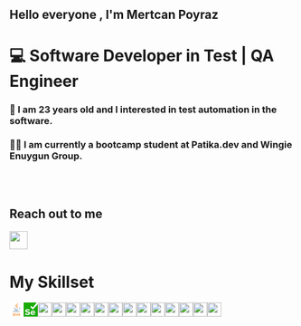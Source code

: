## Hello everyone , I'm Mertcan Poyraz

# 💻 Software Developer in Test | QA Engineer

### 📌 I am 23 years old and I interested in test automation in the software.
### 👨‍💻 I am currently a bootcamp student at Patika.dev and Wingie Enuygun Group.


<br />
<br />

## Reach out to me

[<img height="32" width="32" src="https://unpkg.com/simple-icons@v7/icons/linkedin.svg"  align ="left" />][linkedin]  

[linkedin]: https://www.linkedin.com/in/poyrazmertcan/


<br />
<br />

# My Skillset
<img src="https://raw.githubusercontent.com/github/explore/5b3600551e122a3277c2c5368af2ad5725ffa9a1/topics/java/java.png" width = "25" height = "25" align = left>
<img src="https://raw.githubusercontent.com/github/explore/5b3600551e122a3277c2c5368af2ad5725ffa9a1/topics/selenium/selenium.png" width = "25" height = "25" align = left>
<img src="https://miro.medium.com/max/400/1*qmS-f8Pv72ZavjF22v-xiw.png" width ="25" height="25"align = left>
<img src="https://avatars.mds.yandex.net/i?id=e4404bd4726626092e912b5ccd9a9f97-4322178-images-thumbs&n=13" width = "25" height ="25"align = left>
<img src="https://upload.wikimedia.org/wikipedia/commons/thumb/e/e4/Katalon-logo-vector.svg/1200px-Katalon-logo-vector.svg.png" width = "25" height ="25"align = left>
<img src="https://devqa.io/assets/images/karate-automated-api-testing.png"width = "25" height ="25"align = left>
<img src="https://miro.medium.com/max/1400/1*dOZ2YEUpPOxiNGVMq6-K_g.jpeg"width = "25" height ="25"align = left>
<img src="https://miro.medium.com/max/631/1*vVFlHffet6kcD4cBNogVzQ.png"width = "25" height ="25"align = left>
<img src="https://carbonmade-media.accelerator.net/32488255;1200x601.png?auto=webp"width = "25" height ="25"align = left>
<img src="https://upload.wikimedia.org/wikipedia/commons/thumb/3/3f/Git_icon.svg/1200px-Git_icon.svg.png"width = "25" height ="25"align = left>
<img src="https://miro.medium.com/max/1200/0*iBTgSG7hAjdlHZM_.png"width = "25" height ="25"align = left>
<img src="https://i.pinimg.com/originals/87/e8/49/87e8491cdd5ee5dacf3059f0c0832ce7.png" width = "25" height ="25"align = left>
<img src="https://logowiki.net/uploads/logo/a/appium.svg"width = "25" height = "25" align = left>
<img src="https://blog.jetbrains.com/wp-content/uploads/2019/08/logo.png" width="25" height ="25" align = left>
<img src="https://1.bp.blogspot.com/-rQ70BFa26fo/Xuz5obVh5TI/AAAAAAAAVU8/sPq_JiH52xUkqk2zFV5wqWrrotaVp2sOACK4BGAsYHg/s1600/jenkinsLogo1.png" width="25" height="25" align = left>



